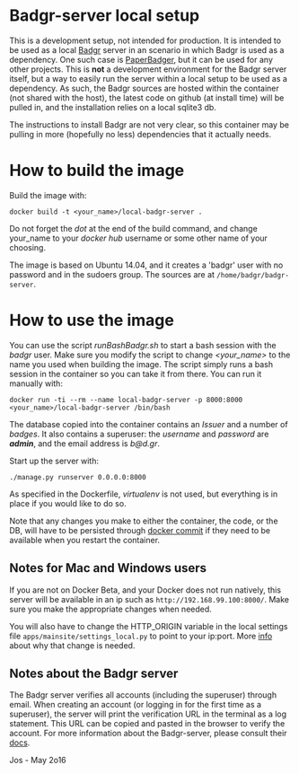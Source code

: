 # Badgr-server local setup
This is a development setup, not intended for production. It is intended to be
used as a local [Badgr](https://github.com/concentricsky/badgr-server) server
in an scenario in which Badgr is used as a dependency. One such case is
[PaperBadger](https://github.com/mozillascience/PaperBadger),
but it can be used for any other projects. This is __not__ a development environment for the
Badgr server itself, but a way to easily run the server within a local setup to be used as
a dependency. As such, the Badgr sources are hosted within the container
(not shared with the host), the latest code on github (at install time) will be pulled in,
and the installation relies on a local sqlite3 db.

The instructions to install Badgr are not very clear, so this container may be pulling in
more (hopefully no less) dependencies that it actually needs.

# How to build the image
Build the image with:

`docker build -t <your_name>/local-badgr-server .`

Do not forget the _dot_ at the end of the build command, and change your_name to your
_docker hub_ username or some other name of your choosing.

The image is based on Ubuntu 14.04, and it creates a 'badgr' user with no password and in the
sudoers group. The sources are at `/home/badgr/badgr-server`.

# How to use the image
You can use the script _runBashBadgr.sh_ to start a bash session with the _badgr_ user. Make sure you
modify the script to change _<your_name>_ to the name you used when building the image. The script
simply runs a bash session in the container so you can take it from there.
You can run it manually with:

`docker run -ti --rm --name local-badgr-server -p 8000:8000 <your_name>/local-badgr-server /bin/bash`

The database copied into the container contains an _Issuer_ and a number of _badges_.
It also contains a superuser: the _username_ and _password_ are ___admin___, and the email address is _b@d.gr_.

Start up the server with:

`./manage.py runserver 0.0.0.0:8000`

As specified in the Dockerfile, _virtualenv_ is not used, but everything is in place if you would
like to do so.

Note that any changes you make to either the container, the code, or the DB, will have to be
persisted through [docker commit](https://docs.docker.com/engine/reference/commandline/commit/)
if they need to be available when you restart the container.

## Notes for Mac and Windows users

If you are not on Docker Beta, and your Docker does not run natively, this server will be
available in an ip such as `http://192.168.99.100:8000/`. Make sure you make the appropriate
changes when needed.

You will also have to change the HTTP_ORIGIN variable in the local settings
file `apps/mainsite/settings_local.py` to point to your ip:port. More
[info](https://github.com/concentricsky/badgr-server/issues/33) about why that change is needed.

## Notes about the Badgr server
The Badgr server verifies all accounts (including the superuser) through email. When creating an
account (or logging in for the first time as a superuser), the server will print the verification
URL in the terminal as a log statement. This URL can be copied and pasted in the browser to verify
the account. For more information about the Badgr-server, please consult their
[docs](https://github.com/concentricsky/badgr-server).

Jos - May 2o16
